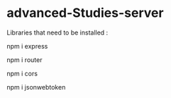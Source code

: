 # advanced-Studies-server

Libraries that need to be installed :


npm i express

npm i router

npm i cors

npm i jsonwebtoken